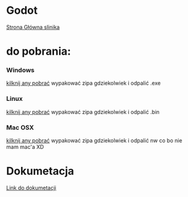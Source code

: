 # Godot 
[Strona Główna slinika](https://godotengine.org/)

# do pobrania:

### Windows
[kilknij any pobrać](https://downloads.tuxfamily.org/godotengine/3.2.3/Godot_v3.2.3-stable_win64.exe.zip)
wypakować zipa gdziekolwiek i odpalić .exe 

### Linux
[kilknij any pobrać](https://downloads.tuxfamily.org/godotengine/3.2.3/Godot_v3.2.3-stable_x11.64.zip)
wypakować zipa gdziekolwiek i odpalić .bin

### Mac OSX
[kilknij any pobrać](https://downloads.tuxfamily.org/godotengine/3.2.3/Godot_v3.2.3-stable_osx.64.zip)
wypakować zipa gdziekolwiek i odpalić nw co bo nie mam mac'a XD


# Dokumetacja
[Link do dokumetacji](https://docs.godotengine.org/en/stable/)


